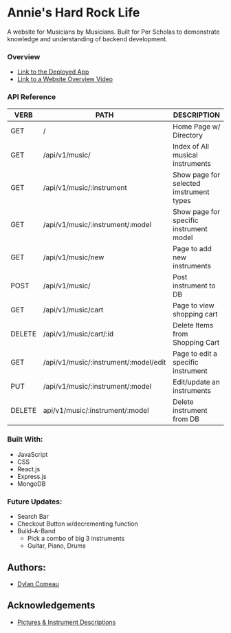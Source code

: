 # Annie's Hard Rock Life
A website for Musicians by Musicians. Built for Per Scholas to demonstrate knowledge and understanding of backend development.

### Overview
- [Link to the Deployed App](https://annies-hrl.herokuapp.com/ )
- [Link to a Website Overview Video](https://www.youtube.com/embed/A9iCeKx56DQ)

### API Reference
   VERB 		 | 		  PATH 		 |  	 DESCRIPTION
------------ | ------------- | -------------------
GET | / | Home Page w/ Directory |
GET | /api/v1/music/ | Index of All musical instruments |
GET | /api/v1/music/:instrument | Show page for selected imstrument types |
GET | /api/v1/music/:instrument/:model | Show page for specific instrument model |
GET | /api/v1/music/new | Page to add new instruments |
POST | /api/v1/music/ | Post instrument to DB |
GET | /api/v1/music/cart | Page to view shopping cart |
DELETE | /api/v1/music/cart/:id | Delete Items from Shopping Cart |
GET | /api/v1/music/:instrument/:model/edit | Page to edit a specific instrument |
PUT | /api/v1/music/:instrument/:model | Edit/update an instruments |
DELETE | api/v1/music/:instrument/:model | Delete instrument from DB |

### Built With:
* JavaScript
* CSS
* React.js
* Express.js
* MongoDB

### Future Updates:
* Search Bar
* Checkout Button w/decrementing function
* Build-A-Band
   * Pick a combo of big 3 instruments
   * Guitar, Piano, Drums

## Authors:
- [Dylan Comeau](https://github.com/comeaudc/)

## Acknowledgements
- [Pictures & Instrument Descriptions](https://www.guitarcenter.com/)